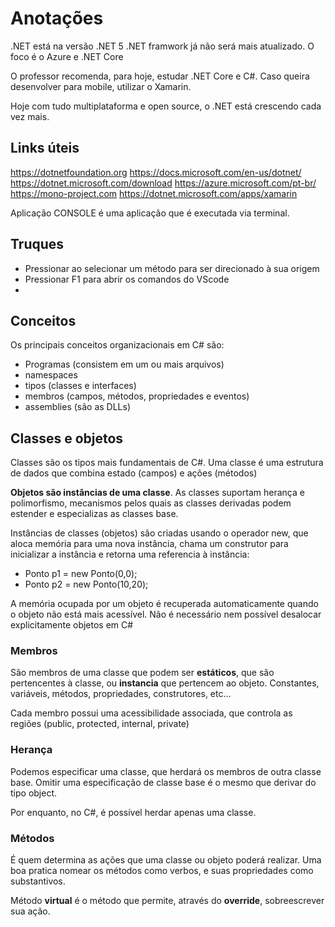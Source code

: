 # Anotações

.NET está na versão .NET 5
.NET framwork já não será mais atualizado. O foco é o Azure e .NET Core

O professor recomenda, para hoje, estudar .NET Core e C#. Caso queira desenvolver para mobile, utilizar o Xamarin. 

Hoje com tudo multiplataforma e open source, o .NET está crescendo cada vez mais.

## Links úteis

https://dotnetfoundation.org
https://docs.microsoft.com/en-us/dotnet/
https://dotnet.microsoft.com/download
https://azure.microsoft.com/pt-br/
https://mono-project.com
https://dotnet.microsoft.com/apps/xamarin

Aplicação CONSOLE é uma aplicação que é executada via terminal.

## Truques

* Pressionar ao selecionar um método para ser direcionado à sua origem
* Pressionar F1 para abrir os comandos do VScode
*

## Conceitos

Os principais conceitos organizacionais em C# são:
- Programas (consistem em um ou mais arquivos)
- namespaces
- tipos (classes e interfaces)
- membros (campos, métodos, propriedades e eventos)
- assemblies (são as DLLs)

## Classes e objetos

Classes são os tipos mais fundamentais de C#. Uma classe é uma estrutura de dados que combina estado (campos) e ações (métodos)

**Objetos são instâncias de uma classe**. As classes suportam herança e polimorfismo, mecanismos pelos quais as classes derivadas podem estender e especializas as classes base.

Instâncias de classes (objetos) são criadas usando o operador new, que aloca memória para uma nova instância, chama um construtor para inicializar a instância e retorna uma referencia à instância:
* Ponto p1 = new Ponto(0,0);
* Ponto p2 = new Ponto(10,20);

A memória ocupada por um objeto é recuperada automaticamente quando o objeto não está mais acessível. Não é necessário nem possível desalocar explicitamente objetos em C#

### Membros

São membros de uma classe que podem ser **estáticos**, que são pertencentes à classe, ou **instancia** que pertencem ao objeto.
Constantes, variáveis, métodos, propriedades, construtores, etc...

Cada membro possui uma acessibilidade associada, que controla as regiões (public, protected, internal, private)

### Herança

Podemos especificar uma classe, que herdará os membros de outra classe base.
Omitir uma especificação de classe base é o mesmo que derivar do tipo object.

Por enquanto, no C#, é possível herdar apenas uma classe.

### Métodos

É quem determina as ações que uma classe ou objeto poderá realizar.
Uma boa pratica nomear os métodos como verbos, e suas propriedades como substantivos.

Método **virtual** é o método que permite, através do **override**, sobreescrever sua ação.
